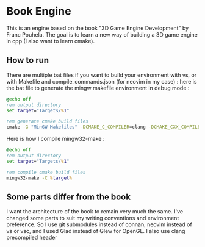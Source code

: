 # Book Engine
This is an engine based on the book "3D Game Engine Development" by Franc Pouhela. The goal is to learn a new way of building a 3D game engine in cpp (I also want to learn cmake).

## How to run
There are multiple bat files if you want to build your environment with vs, or with Makefile and compile_commands.json (for neovim in my case) :
here is the bat file to generate the mingw makefile environment in debug mode :
```bat
@echo off
rem output directory
set target="Targets/%1"

rem generate cmake build files
cmake -G "MinGW Makefiles" -DCMAKE_C_COMPILER=clang -DCMAKE_CXX_COMPILER=clang++ -DCMAKE_BUILD_TYPE=%1 -DCMAKE_BUILD_TYPE=Debug -S./ -B %target%
```

Here is how I compile mingw32-make :
```bat
@echo off
rem output directory
set target="Targets/%1"

rem compile cmake build files
mingw32-make -C %target%
```
## Some parts differ from the book
I want the architecture of the book to remain very much the same. I've changed some parts to suit my writing conventions and environment preference.
So I use git submodules instead of connan, neovim instead of vs or vsc, and I used Glad instead of Glew for OpenGL. I also use clang precompiled header
